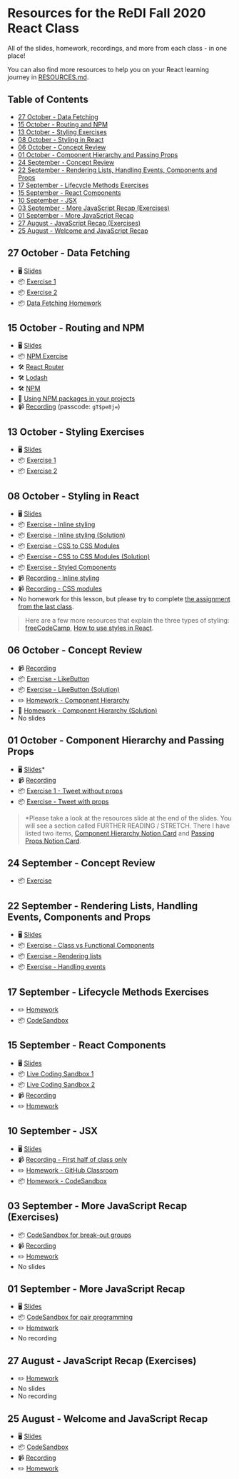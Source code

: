 # Resources for the ReDI Fall 2020 React Class

All of the slides, homework, recordings, and more from each class - in one place! 

You can also find more resources to help you on your React learning journey in [RESOURCES.md](./RESOURCES.md).

## Table of Contents

- [27 October - Data Fetching](#27-october---data-fetching)
- [15 October - Routing and NPM](#15-october---routing-and-npm)
- [13 October - Styling Exercises](#13-october---styling-exercises)
- [08 October - Styling in React](#08-october---styling-in-react)
- [06 October - Concept Review](#06-october---concept-review)
- [01 October - Component Hierarchy and Passing Props](#01-october---component-hierarchy-and-passing-props)
- [24 September - Concept Review](#24-september---concept-review)
- [22 September - Rendering Lists, Handling Events, Components and Props](#22-september---rendering-lists-handling-events-components-and-props)
- [17 September - Lifecycle Methods Exercises](#17-september---lifecycle-methods-exercises)
- [15 September - React Components](#15-september---react-components)
- [10 September - JSX](#10-september---jsx)
- [03 September - More JavaScript Recap (Exercises)](#03-september---more-javascript-recap-exercises)
- [01 September - More JavaScript Recap](#01-september---more-javascript-recap)
- [27 August - JavaScript Recap (Exercises)](#27-august---javascript-recap-exercises)
- [25 August - Welcome and JavaScript Recap](#25-august---welcome-and-javascript-recap)

## 27 October - Data Fetching

- 🖥  [Slides](https://docs.google.com/presentation/d/1KQmWGLa1tdeWxv76PDsjb9eCSXj3k6kUH9v9CO_-YD0/edit?usp=sharing)
- 📦  [Exercise 1](https://codesandbox.io/s/data-fetching-redischool-ubwhd?file=/src/App.js:215-252)
- 📦  [Exercise 2](https://codesandbox.io/s/data-fetching-x4tmn)
- 📦  [Data Fetching Homework](https://codesandbox.io/s/data-fetching-exercise-gpijm?file=/src/App.js)

## 15 October - Routing and NPM

- 🖥  [Slides](https://docs.google.com/presentation/d/1_81j-TsL7CM5qh5w63RDle_A5_LhUX88zPmruxXzRIw/edit?usp=sharing)
- 📦  [NPM Exercise](https://codesandbox.io/s/loving-tharp-4httw?file=/src/App.js)
- 🛠 [React Router](https://reactrouter.com/web/guides/quick-start)
- 🛠 [Lodash](https://lodash.com/docs/4.17.15)
- 🛠 [NPM](https://www.npmjs.com)
- 📖 [Using NPM packages in your projects](https://docs.npmjs.com/using-npm-packages-in-your-projects)
- 📹 [Recording](https://redi-school-org.zoom.us/rec/share/cG54CDDNN-xCcWOnQ7Y4xXgqx5RRhE9C0eimBR8IFWCmrh63omigyLIDSCQWXVqj.RvSqpAmGx5ZDVglO?startTime=1602781029000) (passcode: `gT$pe8j=`)

## 13 October - Styling Exercises

- 🖥  [Slides](https://docs.google.com/presentation/d/1G9GeQfWft8EMom9NP_JALuKSY4O8zlpfJMZAFWtaAAc/edit?usp=sharing)
- 📦  [Exercise 1](https://codesandbox.io/s/week-8-exercise-1-z4qku?file=/src/App.js)
- 📦  [Exercise 2](https://codesandbox.io/s/week-8-exercise-2-xzg4m?file=/src/App.js)

## 08 October - Styling in React

- 🖥  [Slides](https://docs.google.com/presentation/d/1GiTx2I5zAwgpoSmRlRZnKKEgqmME1aqZ_NIQUSpGl0k/edit?usp=sharing)
- 📦  [Exercise - Inline styling](https://codesandbox.io/s/redi-react-fall-2020inline-styling-practice-rgmlz?file=/src/App.js)
- 📦  [Exercise - Inline styling (Solution)](https://codesandbox.io/s/redi-react-fall-2020inline-styling-practice-solutions-ydhpk?file=/src/App.js)
- 📦  [Exercise - CSS to CSS Modules](https://codesandbox.io/s/css-to-modules-exercise-231ym?file=/src/App.js)
- 📦  [Exercise - CSS to CSS Modules (Solution)](https://codesandbox.io/s/css-modules-design-qroru)
- 📦  [Exercise - Styled Components](https://codesandbox.io/s/css-to-modules-exercise-forked-f4f1k?file=/src/App.js)
- 📹 [Recording - Inline styling](https://youtu.be/U-1AnN4-OG0)
- 📹 [Recording - CSS modules](https://youtu.be/ScVcManIZck)
- No homework for this lesson, but please try to complete [the assignment from the last class](#06-october---concept-review).

> Here are a few more resources that explain the three types of styling: [freeCodeCamp](https://www.freecodecamp.org/news/the-react-handbook-b71c27b0a795/#section-5-styling), [How to use styles in React](https://malcoded.com/posts/react-component-style/).

## 06 October - Concept Review

- 📹 [Recording](https://www.youtube.com/watch?v=2nuHswwdApA)
- 📦 [Exercise - LikeButton](https://codesandbox.io/s/redi-react-fall-202011-exercises-reusable-like-button-cyqce)
- 📦 [Exercise - LikeButton (Solution)](https://codesandbox.io/s/redi-react-fall-202011-exercises-reusable-like-button-solution-ofuje)
- ✏️  [Homework - Component Hierarchy](https://codesandbox.io/s/redi-react-fall-202011-exercises-component-hierarchy-p5u4c)
- 📝 [Homework - Component Hierarchy (Solution)](https://codesandbox.io/s/redi-react-fall-202011-exercises-component-hierarchy-solution-k8b3s)
- No slides

## 01 October - Component Hierarchy and Passing Props

- 🖥  [Slides](https://docs.google.com/presentation/d/1_81j-TsL7CM5qh5w63RDle_A5_LhUX88zPmruxXzRIw/edit?usp=sharing)*
- 📹 [Recording](https://www.youtube.com/watch?v=q7n5rOActho)
- 📦  [Exercise 1 - Tweet without props](https://codesandbox.io/s/static-tweet-live-intsz)
- 📦  [Exercise - Tweet with props](https://codesandbox.io/s/props-tweet-live-v3cif)

> *Please take a look at the resources slide at the end of the slides. You will see a section called FURTHER READING / STRETCH. There I have listed two items, [Component Hierarchy Notion Card](https://www.notion.so/binarylights/CO2-Component-hierarchy-4fd549df0a8a431d8f62ea04b4014757) and [Passing Props Notion Card](https://www.notion.so/binarylights/CO3-Passing-props-a2e096e976704c6eb4e4cf361c59861e).

## 24 September - Concept Review

- 📦  [Exercise](https://codesandbox.io/s/exercise-to-do-qfl84?file=/src/App.js)

## 22 September - Rendering Lists, Handling Events, Components and Props

- 🖥  [Slides](https://docs.google.com/presentation/d/1zUhqFvxCSqbbCrLZDETKA_rYsIEP5e_IwVyQ0ylYcSw/edit?usp=sharing)
- 📦  [Exercise - Class vs Functional Components](https://codesandbox.io/s/classcomponent-vs-functionalcomponent-u7jid)
- 📦  [Exercise - Rendering lists](https://codesandbox.io/s/rendering-lists-5lc6q)
- 📦  [Exercise - Handling events](https://codesandbox.io/s/handling-events-27t9q)

## 17 September - Lifecycle Methods Exercises

- ✏️  [Homework](https://classroom.github.com/a/0Vj5TxX0)
- 📦  [CodeSandbox](https://codesandbox.io/s/github/redi-react-fall-2020/06-exercises-lifecycle-methods?file=/src/student/Member.js)

## 15 September - React Components

- 🖥  [Slides](https://docs.google.com/presentation/d/1kn8F0ywptQxdcNC2RrKzD1DuHGVosCKjFbTzPMCULIg/edit#slide=id.g641d900745_8_1)
- 📦  [Live Coding Sandbox 1](https://codesandbox.io/s/focused-bohr-m52ts?file=/src/App.jsx)
- 📦  [Live Coding Sandbox 2](https://codesandbox.io/s/sparkling-dream-4tnzx?file=/src/App.js)
- 📹  [Recording](https://youtu.be/U64lI0FImeQ)
- ✏️  [Homework](https://codesandbox.io/s/reactjshomework15092020-x895m?file=/src/index.js)

## 10 September - JSX

- 🖥  [Slides](https://docs.google.com/presentation/d/1lGWTBRiNPL33akDHDmsij68GVLwiTDqzYzsnBdNLoeg/edit?usp=sharing)
- 📹  [Recording - First half of class only](https://www.youtube.com/watch?v=I3WbXtfAXzo)
- ✏️  [Homework - GitHub Classroom](https://classroom.github.com/a/8eq_XaH5)
- 📦  [Homework - CodeSandbox](https://codesandbox.io/s/class-05-homework-ess6s?file=/src/App.js)


## 03 September - More JavaScript Recap (Exercises)

- 📦  [CodeSandbox for break-out groups](https://codesandbox.io/s/elated-drake-g6heu)
- 📹  [Recording](https://youtu.be/0R7pT-Lwk_0)
- ✏️  [Homework](https://classroom.github.com/a/y6Ldh5L0)
- No slides

## 01 September - More JavaScript Recap

- 🖥  [Slides](https://docs.google.com/presentation/d/1yCevrWKbT12CpTwgTDgRT4WuXpFYWLz71Rxo6GraqAY/edit?usp=sharing)
- 📦  [CodeSandbox for pair programming](https://codesandbox.io/s/arraymethodsdemo-3hibp?file=/src/index.js)
- ✏️  [Homework](https://classroom.github.com/a/U3FuZWUG)
- No recording

## 27 August - JavaScript Recap (Exercises)

- ✏️  [Homework](https://classroom.github.com/a/SIngsQip)
- No slides
- No recording

## 25 August - Welcome and JavaScript Recap

- 🖥  [Slides](https://docs.google.com/presentation/d/1fU85_opIuKpib0-_2Owk2gkcvf8HIaoIaLra6FlGCq4/edit?usp=sharing)
- 📦  [CodeSandbox]()
- 📹  [Recording](https://www.youtube.com/watch?v=XI3DHGT4_lo)
- ✏️  [Homework](https://classroom.github.com/a/X5WVJqLg)
